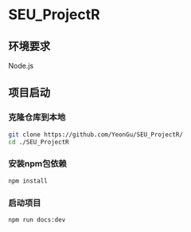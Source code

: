 # SEU_ProjectR

## 环境要求
Node.js

## 项目启动
### 克隆仓库到本地
```bash
git clone https://github.com/YeonGu/SEU_ProjectR/
cd ./SEU_ProjectR
```
### 安装npm包依赖
```bash
npm install
```
### 启动项目
```bash
npm run docs:dev
```
